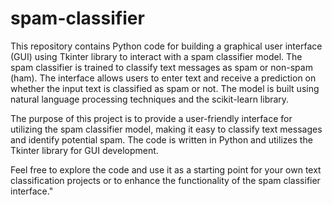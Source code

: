 # spam-classifier
This repository contains Python code for building a graphical user interface (GUI) using Tkinter library to interact with a spam classifier model. The spam classifier is trained to classify text messages as spam or non-spam (ham). The interface allows users to enter text and receive a prediction on whether the input text is classified as spam or not. The model is built using natural language processing techniques and the scikit-learn library.

The purpose of this project is to provide a user-friendly interface for utilizing the spam classifier model, making it easy to classify text messages and identify potential spam. The code is written in Python and utilizes the Tkinter library for GUI development.

Feel free to explore the code and use it as a starting point for your own text classification projects or to enhance the functionality of the spam classifier interface."
